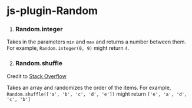 # js-plugin-Random

1. ### Random.integer
  Takes in the parameters `min` and `max` and returns a number between them. 
  For example, `Random.integer(0, 9)` might return `4`.
   
2. ### Random.shuffle
  Credit to [Stack Overflow](https://stackoverflow.com/a/12646864)
  
  Takes an array and randomizes the order of the items. 
  For example, 
  `Random.shuffle(['a', 'b', 'c', 'd', 'e'])` 
  might return
  `['e', 'a', 'd', 'c', 'b']`
